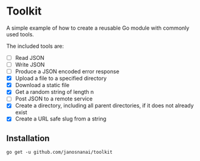 # Toolkit

A simple example of how to create a reusable Go module with commonly used tools.

The included tools are:

- [ ] Read JSON
- [ ] Write JSON
- [ ] Produce a JSON encoded error response
- [x] Upload a file to a specified directory
- [x] Download a static file
- [x] Get a random string of length n
- [ ] Post JSON to a remote service
- [x] Create a directory, including all parent directories, if it does not already exist
- [x] Create a URL safe slug from a string

## Installation

`go get -u github.com/janosnanai/toolkit`
